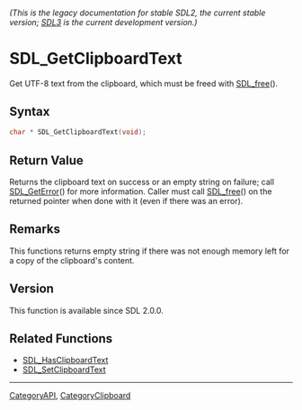 ###### (This is the legacy documentation for stable SDL2, the current stable version; [SDL3](https://wiki.libsdl.org/SDL3/) is the current development version.)
# SDL_GetClipboardText

Get UTF-8 text from the clipboard, which must be freed with [SDL_free](SDL_free)().

## Syntax

```c
char * SDL_GetClipboardText(void);

```

## Return Value

Returns the clipboard text on success or an empty string on failure; call
[SDL_GetError](SDL_GetError)() for more information. Caller must call
[SDL_free](SDL_free)() on the returned pointer when done with it (even if
there was an error).

## Remarks

This functions returns empty string if there was not enough memory left for
a copy of the clipboard's content.

## Version

This function is available since SDL 2.0.0.

## Related Functions

* [SDL_HasClipboardText](SDL_HasClipboardText)
* [SDL_SetClipboardText](SDL_SetClipboardText)

----
[CategoryAPI](CategoryAPI), [CategoryClipboard](CategoryClipboard)

